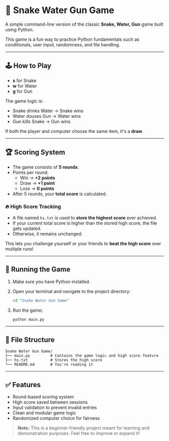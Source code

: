 # 🐍 Snake Water Gun Game

A simple command-line version of the classic **Snake, Water, Gun** game built using Python.

This game is a fun way to practice Python fundamentals such as conditionals, user input, randomness, and file handling.

---

## 🕹️ How to Play

- **s** for Snake  
- **w** for Water  
- **g** for Gun  

The game logic is:
- Snake drinks Water → Snake wins
- Water douses Gun → Water wins
- Gun kills Snake → Gun wins

If both the player and computer choose the same item, it's a **draw**.

---

## 🏆 Scoring System

- The game consists of **5 rounds**.
- Points per round:
  - Win → **+2 points**
  - Draw → **+1 point**
  - Loss → **0 points**
- After 5 rounds, your **total score** is calculated.

### 🔥 High Score Tracking
- A file named `hs.txt` is used to **store the highest score** ever achieved.
- If your current total score is higher than the stored high score, the file gets updated.
- Otherwise, it remains unchanged.

This lets you challenge yourself or your friends to **beat the high score** over multiple runs!

---

## 🚀 Running the Game

1. Make sure you have Python installed.
2. Open your terminal and navigate to the project directory:
   ```bash
   cd "Snake Water Gun Game"
   ```

3. Run the game:
   ```bash
   python main.py
   ```

---

## 📁 File Structure

```nginx
Snake Water Gun Game/
├── main.py         # Contains the game logic and high score feature
├── hs.txt          # Stores the high score
└── README.md       # You're reading it
```

---

## ✅ Features

- Round-based scoring system
- High score saved between sessions
- Input validation to prevent invalid entries
- Clean and modular game logic
- Randomized computer choice for fairness

> **Note:** This is a beginner-friendly project meant for learning and demonstration purposes. Feel free to improve or expand it!
